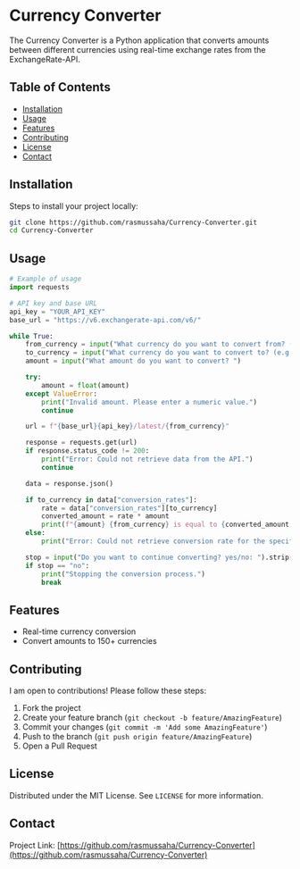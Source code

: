 # Currency Converter

The Currency Converter is a Python application that converts amounts between different currencies using real-time exchange rates from the ExchangeRate-API.

## Table of Contents

- [Installation](#installation)
- [Usage](#usage)
- [Features](#features)
- [Contributing](#contributing)
- [License](#license)
- [Contact](#contact)

## Installation

Steps to install your project locally:

```bash
git clone https://github.com/rasmussaha/Currency-Converter.git
cd Currency-Converter
```

## Usage

```python
# Example of usage
import requests

# API key and base URL
api_key = "YOUR_API_KEY"
base_url = "https://v6.exchangerate-api.com/v6/"

while True:
    from_currency = input("What currency do you want to convert from? (e.g., EUR, USD): ").upper()
    to_currency = input("What currency do you want to convert to? (e.g., EUR, USD): ").upper()
    amount = input("What amount do you want to convert? ")

    try:
        amount = float(amount)
    except ValueError:
        print("Invalid amount. Please enter a numeric value.")
        continue

    url = f"{base_url}{api_key}/latest/{from_currency}"

    response = requests.get(url)
    if response.status_code != 200:
        print("Error: Could not retrieve data from the API.")
        continue

    data = response.json()

    if to_currency in data["conversion_rates"]:
        rate = data["conversion_rates"][to_currency]
        converted_amount = rate * amount
        print(f"{amount} {from_currency} is equal to {converted_amount:.2f} {to_currency}.")
    else:
        print("Error: Could not retrieve conversion rate for the specified currencies.")

    stop = input("Do you want to continue converting? yes/no: ").strip().lower()
    if stop == "no":
        print("Stopping the conversion process.")
        break

```


## Features

- Real-time currency conversion
- Convert amounts to 150+ currencies

## Contributing

I am open to contributions! Please follow these steps:

1. Fork the project
2. Create your feature branch (`git checkout -b feature/AmazingFeature`)
3. Commit your changes (`git commit -m 'Add some AmazingFeature'`)
4. Push to the branch (`git push origin feature/AmazingFeature`)
5. Open a Pull Request

## License

Distributed under the MIT License. See `LICENSE` for more information.

## Contact

Project Link: [https://github.com/rasmussaha/Currency-Converter](https://github.com/rasmussaha/Currency-Converter)


